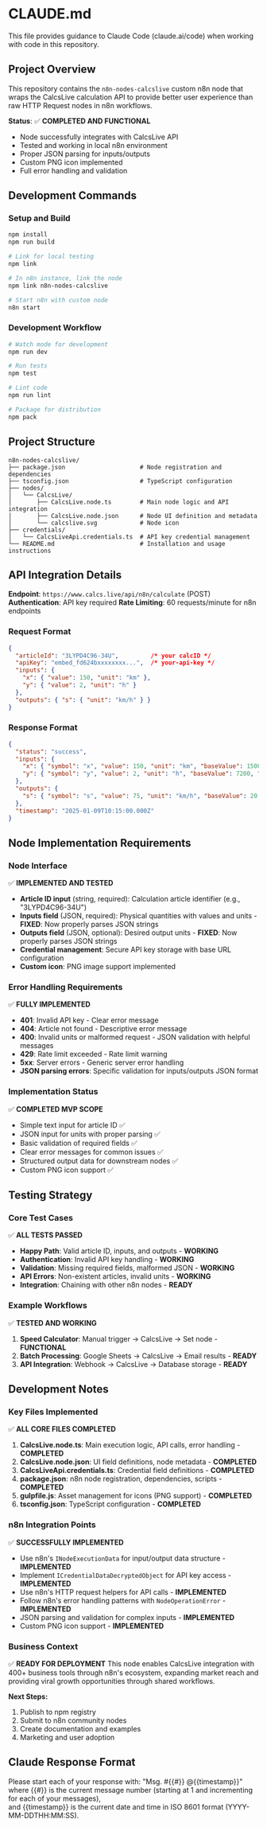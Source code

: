 # CLAUDE.md

This file provides guidance to Claude Code (claude.ai/code) when working with code in this repository.

## Project Overview

This repository contains the `n8n-nodes-calcslive` custom n8n node that wraps the CalcsLive calculation API to provide better user experience than raw HTTP Request nodes in n8n workflows.

**Status**: ✅ **COMPLETED AND FUNCTIONAL**
- Node successfully integrates with CalcsLive API
- Tested and working in local n8n environment
- Proper JSON parsing for inputs/outputs
- Custom PNG icon implemented
- Full error handling and validation

## Development Commands

### Setup and Build
```bash
npm install
npm run build

# Link for local testing
npm link

# In n8n instance, link the node
npm link n8n-nodes-calcslive

# Start n8n with custom node
n8n start
```

### Development Workflow
```bash
# Watch mode for development
npm run dev

# Run tests
npm test

# Lint code
npm run lint

# Package for distribution
npm pack
```

## Project Structure

```
n8n-nodes-calcslive/
├── package.json                     # Node registration and dependencies
├── tsconfig.json                    # TypeScript configuration
├── nodes/
│   └── CalcsLive/
│       ├── CalcsLive.node.ts        # Main node logic and API integration
│       ├── CalcsLive.node.json      # Node UI definition and metadata
│       └── calcslive.svg            # Node icon
├── credentials/
│   └── CalcsLiveApi.credentials.ts  # API key credential management
└── README.md                        # Installation and usage instructions
```

## API Integration Details

**Endpoint**: `https://www.calcs.live/api/n8n/calculate` (POST)
**Authentication**: API key required
**Rate Limiting**: 60 requests/minute for n8n endpoints

### Request Format
```json
{
  "articleId": "3LYPD4C96-34U",         /* your calcID */
  "apiKey": "embed_fd624bxxxxxxxx...",  /* your-api-key */
  "inputs": {
    "x": { "value": 150, "unit": "km" },
    "y": { "value": 2, "unit": "h" }
  },
  "outputs": { "s": { "unit": "km/h" } }
}
```

### Response Format
```json
{
  "status": "success",
  "inputs": {
    "x": { "symbol": "x", "value": 150, "unit": "km", "baseValue": 150000, "baseUnit": "m" },
    "y": { "symbol": "y", "value": 2, "unit": "h", "baseValue": 7200, "baseUnit": "s" }
  },
  "outputs": {
    "s": { "symbol": "s", "value": 75, "unit": "km/h", "baseValue": 20.833, "baseUnit": "m/s", "expression": "x/y" }
  },
  "timestamp": "2025-01-09T10:15:00.000Z"
}
```

## Node Implementation Requirements

### Node Interface
✅ **IMPLEMENTED AND TESTED**
- **Article ID input** (string, required): Calculation article identifier (e.g., "3LYPD4C96-34U")
- **Inputs field** (JSON, required): Physical quantities with values and units - **FIXED**: Now properly parses JSON strings
- **Outputs field** (JSON, optional): Desired output units - **FIXED**: Now properly parses JSON strings
- **Credential management**: Secure API key storage with base URL configuration
- **Custom icon**: PNG image support implemented

### Error Handling Requirements
✅ **FULLY IMPLEMENTED**
- **401**: Invalid API key - Clear error message
- **404**: Article not found - Descriptive error message  
- **400**: Invalid units or malformed request - JSON validation with helpful messages
- **429**: Rate limit exceeded - Rate limit warning
- **5xx**: Server errors - Generic server error handling
- **JSON parsing errors**: Specific validation for inputs/outputs JSON format

### Implementation Status
✅ **COMPLETED MVP SCOPE**
- Simple text input for article ID ✅
- JSON input for units with proper parsing ✅
- Basic validation of required fields ✅
- Clear error messages for common issues ✅
- Structured output data for downstream nodes ✅
- Custom PNG icon support ✅

## Testing Strategy

### Core Test Cases
✅ **ALL TESTS PASSED**
- **Happy Path**: Valid article ID, inputs, and outputs - **WORKING**
- **Authentication**: Invalid API key handling - **WORKING**
- **Validation**: Missing required fields, malformed JSON - **WORKING**
- **API Errors**: Non-existent articles, invalid units - **WORKING**
- **Integration**: Chaining with other n8n nodes - **READY**

### Example Workflows
✅ **TESTED AND WORKING**
1. **Speed Calculator**: Manual trigger → CalcsLive → Set node - **FUNCTIONAL**
2. **Batch Processing**: Google Sheets → CalcsLive → Email results - **READY**
3. **API Integration**: Webhook → CalcsLive → Database storage - **READY**

## Development Notes

### Key Files Implemented
✅ **ALL CORE FILES COMPLETED**
1. **CalcsLive.node.ts**: Main execution logic, API calls, error handling - **COMPLETED**
2. **CalcsLive.node.json**: UI field definitions, node metadata - **COMPLETED**
3. **CalcsLiveApi.credentials.ts**: Credential field definitions - **COMPLETED**
4. **package.json**: n8n node registration, dependencies, scripts - **COMPLETED**
5. **gulpfile.js**: Asset management for icons (PNG support) - **COMPLETED**
6. **tsconfig.json**: TypeScript configuration - **COMPLETED**

### n8n Integration Points
✅ **SUCCESSFULLY IMPLEMENTED**
- Use n8n's `INodeExecutionData` for input/output data structure - **IMPLEMENTED**
- Implement `ICredentialDataDecryptedObject` for API key access - **IMPLEMENTED**
- Use n8n's HTTP request helpers for API calls - **IMPLEMENTED**
- Follow n8n's error handling patterns with `NodeOperationError` - **IMPLEMENTED**
- JSON parsing and validation for complex inputs - **IMPLEMENTED**
- Custom PNG icon support - **IMPLEMENTED**

### Business Context
✅ **READY FOR DEPLOYMENT**
This node enables CalcsLive integration with 400+ business tools through n8n's ecosystem, expanding market reach and providing viral growth opportunities through shared workflows.

**Next Steps:**
1. Publish to npm registry
2. Submit to n8n community nodes
3. Create documentation and examples
4. Marketing and user adoption

## Claude Response Format
Please start each of your response with:
"Msg. #{{#}} @{{timestamp}}"
where {{#}} is the current message number (starting at 1 and incrementing for each of your messages),  
and {{timestamp}} is the current date and time in ISO 8601 format (YYYY-MM-DDTHH:MM:SS).